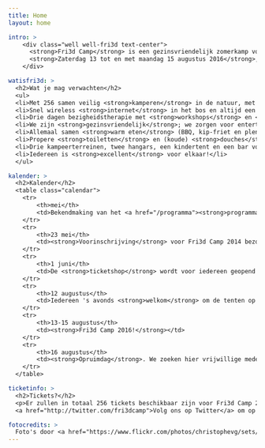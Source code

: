 ```yaml
---
title: Home
layout: home

intro: >
    <div class="well well-fri3d text-center">
      <strong>Fri3d Camp</strong> is een gezinsvriendelijk zomerkamp voor hackers, makers en DIY'ers.<br/>
      <strong>Zaterdag 13 tot en met maandag 15 augustus 2016</strong>, in <strong>de Hoge Rielen</strong> in Kasterlee.
    </div>

watisfri3d: >
  <h2>Wat je mag verwachten</h2>
  <ul>
  <li>Met 256 samen veilig <strong>kamperen</strong> in de natuur, met tenten en kampvuren, van vrijdagavond tot maandagavond.</li>
  <li>Snel wireless <strong>internet</strong> in het bos en altijd een stopcontact en <strong>stroom</strong> in de buurt.</li>
  <li>Drie dagen bezigheidstherapie met <strong>workshops</strong> en <strong>lezingen</strong> over maken, hacken en doe-het-zelven.</li>
  <li>We zijn <strong>gezinsvriendelijk</strong>; we zorgen voor entertainment voor de jongste padawan tot de oudste knight.</li>
  <li>Allemaal samen <strong>warm eten</strong> (BBQ, kip-friet en plenty veggie) op zaterdag- en zondagavond.</li>
  <li>Propere <strong>toiletten</strong> en (koude) <strong>douches</strong>.</li>
  <li>Drie kampeerterreinen, twee hangars, een kindertent en een bar vol <strong>boeiende mensen</strong>.</li>
  <li>Iedereen is <strong>excellent</strong> voor elkaar!</li>
  </ul>

kalender: >
  <h2>Kalender</h2>
  <table class="calendar">
    <tr>
        <th>mei</th>
        <td>Bekendmaking van het <a href="/programma"><strong>programma</strong></a>.</td>
    </tr>
    <tr>
        <th>23 mei</th>
        <td><strong>Voorinschrijving</strong> voor Fri3d Camp 2014 bezoekers. Ook gezinnen wiens workshops of lezingen zijn geaccepteerd kunnen tickets kopen.</td>
    </tr>
    <tr>
        <th>1 juni</th>
        <td>De <strong>ticketshop</strong> wordt voor iedereen geopend! Let op, na 256 tickets zijn we volledig volzet!</td>
    </tr>
    <tr>
        <th>12 augustus</th>
        <td>Iedereen 's avonds <strong>welkom</strong> om de tenten op te slaan.</td>
    </tr>
    <tr>
        <th>13-15 augustus</th>
        <td><strong>Fri3d Camp 2016!</strong></td>
    </tr>
    <tr>
        <th>16 augustus</th>
        <td><strong>Opruimdag</strong>. We zoeken hier vrijwillige medewerkers voor, wij zorgen voor pizza en drank!</td>
    </tr>
  </table>

ticketinfo: >
  <h2>Tickets?</h2>
  <p>Er zullen in totaal 256 tickets beschikbaar zijn voor Fri3d Camp 2016. Tickets zijn nog niet te koop. Onze shop gaat pas in mei of juni open.
  <a href="http://twitter.com/fri3dcamp">Volg ons op Twitter</a> om op de hoogte te blijven.</p>

fotocredits: >
  Foto's door <a href="https://www.flickr.com/photos/christophevg/sets/72157646541776286">christophevg</a>, <a href="https://www.flickr.com/photos/lieven_blancke/">lievenblancke</a> & <a href="https://www.flickr.com/photos/automaton_be/albums/72157646154967970">automaton_be</a>.
---
```

